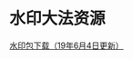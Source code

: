# 水印大法资源
[水印包下载（19年6月4日更新）](https://raw.githubusercontent.com/czw299/WaterMark/master/SilverWaterMark1.2.zip)
